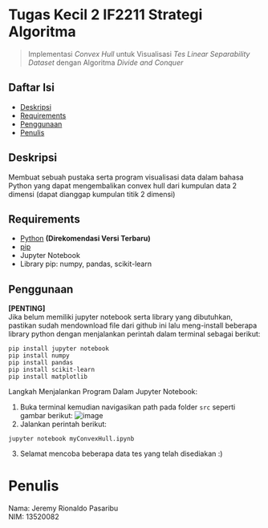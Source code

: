 # Tugas Kecil 2 IF2211 Strategi Algoritma

> Implementasi _Convex Hull_ untuk Visualisasi _Tes Linear Separability Dataset_ dengan Algoritma _Divide and Conquer_

## Daftar Isi
* [Deskripsi](#deskripsi)
* [Requirements](#requirements)
* [Penggunaan](#penggunaan)
* [Penulis](#penulis)

## Deskripsi
Membuat sebuah pustaka serta program visualisasi data dalam bahasa Python yang dapat mengembalikan convex hull dari kumpulan data 2 dimensi (dapat dianggap kumpulan titik 2 dimensi) 

## Requirements
- [Python](https://www.python.org/downloads/) **(Direkomendasi Versi Terbaru)**
- [pip](https://phoenixnap.com/kb/install-pip-windows)
- Jupyter Notebook
- Library pip: numpy, pandas, scikit-learn

## Penggunaan
**[PENTING]** </br>
Jika belum memiliki jupyter notebook serta library yang dibutuhkan, pastikan sudah mendownload file dari github ini lalu meng-install beberapa library python dengan menjalankan perintah dalam terminal sebagai berikut:
```
pip install jupyter notebook
pip install numpy
pip install pandas
pip install scikit-learn
pip install matplotlib
```

Langkah Menjalankan Program Dalam Jupyter Notebook:
1. Buka terminal kemudian navigasikan path pada folder `src` seperti gambar berikut:
  ![image](https://user-images.githubusercontent.com/73146752/155851727-e4c76a71-f013-405e-9ed6-88291e71ff23.png)
2. Jalankan perintah berikut:
```
jupyter notebook myConvexHull.ipynb
```
3. Selamat mencoba beberapa data tes yang telah disediakan :)

# Penulis
Nama: Jeremy Rionaldo Pasaribu </br>
NIM: 13520082

